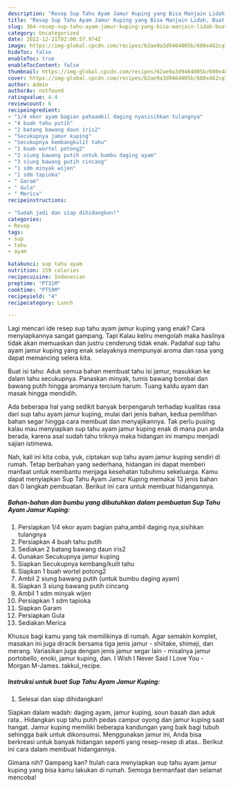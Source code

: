 ```yaml
---
description: "Resep Sup Tahu Ayam Jamur Kuping yang Bisa Manjain Lidah, Buat Buka Puasa Enak Banget"
title: "Resep Sup Tahu Ayam Jamur Kuping yang Bisa Manjain Lidah, Buat Buka Puasa Enak Banget"
slug: 364-resep-sup-tahu-ayam-jamur-kuping-yang-bisa-manjain-lidah-buat-buka-puasa-enak-banget
category: Uncategorized
date: 2022-12-21T02:00:57.974Z
image: https://img-global.cpcdn.com/recipes/62ae9a3d9464005b/680x482cq70/sup-tahu-ayam-jamur-kuping-foto-resep-utama.jpg
hideToc: false
enableToc: true
enableTocContent: false
thumbnail: https://img-global.cpcdn.com/recipes/62ae9a3d9464005b/680x482cq70/sup-tahu-ayam-jamur-kuping-foto-resep-utama.jpg
cover: https://img-global.cpcdn.com/recipes/62ae9a3d9464005b/680x482cq70/sup-tahu-ayam-jamur-kuping-foto-resep-utama.jpg
author: Admin
authorAv: notfound
ratingvalue: 4.4
reviewcount: 6
recipeingredient:
- "1/4 ekor ayam bagian pahaambil daging nyasisihkan tulangnya"
- "4 buah tahu putih"
- "2 batang bawang daun iris2"
- "Secukupnya jamur kuping"
- "Secukupnya kembangkulit tahu"
- "1 buah wortel potong2"
- "2 siung bawang putih untuk bumbu daging ayam"
- "3 siung bawang putih cincang"
- "1 sdm minyak wijen"
- "1 sdm tapioka"
- " Garam"
- " Gula"
- " Merica"
recipeinstructions:

- "Sudah jadi dan siap dihidangkan!"
categories:
- Resep
tags:
- sup
- tahu
- ayam

katakunci: sup tahu ayam 
nutrition: 159 calories
recipecuisine: Indonesian
preptime: "PT31M"
cooktime: "PT59M"
recipeyield: "4"
recipecategory: Lunch

---
```



Lagi mencari ide resep sup tahu ayam jamur kuping yang enak? Cara menyiapkannya sangat gampang. Tapi Kalau keliru mengolah maka hasilnya tidak akan memuaskan dan justru cenderung tidak enak. Padahal sup tahu ayam jamur kuping yang enak selayaknya mempunyai aroma dan rasa yang dapat memancing selera kita.


Buat isi tahu: Aduk semua bahan membuat tahu isi jamur, masukkan ke dalam tahu secukupnya. Panaskan minyak, tumis bawang bombai dan bawang putih hingga aromanya tercium harum. Tuang kaldu ayam dan masak hingga mendidih.

Ada beberapa hal yang sedikit banyak berpengaruh terhadap kualitas rasa dari sup tahu ayam jamur kuping, mulai dari jenis bahan, kedua pemilihan bahan segar hingga cara membuat dan menyajikannya. Tak perlu pusing kalau mau menyiapkan sup tahu ayam jamur kuping enak di mana pun anda berada, karena asal sudah tahu triknya maka hidangan ini mampu menjadi sajian istimewa.


Nah, kali ini kita coba, yuk, ciptakan sup tahu ayam jamur kuping sendiri di rumah. Tetap berbahan yang sederhana, hidangan ini dapat memberi manfaat untuk membantu menjaga kesehatan tubuhmu sekeluarga. Kamu dapat menyiapkan Sup Tahu Ayam Jamur Kuping memakai 13 jenis bahan dan 0 langkah pembuatan. Berikut ini cara untuk membuat hidangannya.

<!--inarticleads1-->

##### Bahan-bahan dan bumbu yang dibutuhkan dalam pembuatan Sup Tahu Ayam Jamur Kuping:

1. Persiapkan 1/4 ekor ayam bagian paha,ambil daging nya,sisihkan tulangnya
1. Persiapkan 4 buah tahu putih
1. Sediakan 2 batang bawang daun iris2
1. Gunakan Secukupnya jamur kuping
1. Siapkan Secukupnya kembang/kulit tahu
1. Siapkan 1 buah wortel potong2
1. Ambil 2 siung bawang putih (untuk bumbu daging ayam)
1. Siapkan 3 siung bawang putih cincang
1. Ambil 1 sdm minyak wijen
1. Persiapkan 1 sdm tapioka
1. Siapkan  Garam
1. Persiapkan  Gula
1. Sediakan  Merica


Khusus bagi kamu yang tak memilikinya di rumah. Agar semakin komplet, masakan ini juga diracik bersama tiga jenis jamur - shiitake, shimeji, dan merang. Variasikan juga dengan jenis jamur segar lain - misalnya jamur portobello, enoki, jamur kuping, dan. I Wish I Never Said I Love You - Morgan M-James. takkul_recipe. 

<!--inarticleads2-->

##### Instruksi untuk buat Sup Tahu Ayam Jamur Kuping:


1. Selesai dan siap dihidangkan!

Siapkan dalam wadah: daging ayam, jamur kuping, soun basah dan aduk rata.. Hidangkan sup tahu putih pedas campur oyong dan jamur kuping saat hangat. Jamur kuping memiliki beberapa kandungan yang baik bagi tubuh sehingga baik untuk dikonsumsi. Menggunakan jamur ini, Anda bisa berkreasi untuk banyak hidangan seperti yang resep-resep di atas.. Berikut ini cara dalam membuat hidangannya. 

Gimana nih? Gampang kan? Itulah cara menyiapkan sup tahu ayam jamur kuping yang bisa kamu lakukan di rumah. Semoga bermanfaat dan selamat mencoba!
